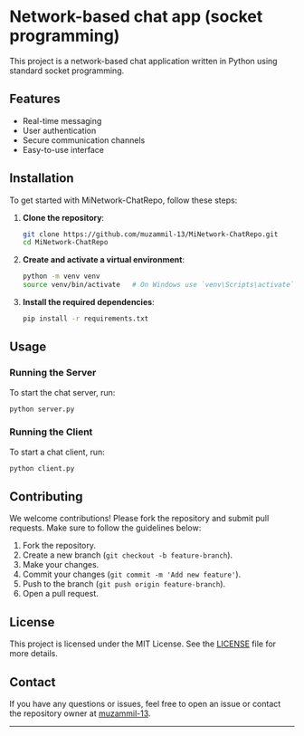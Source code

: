 # Network-based chat app (socket programming)

This project is a network-based chat application written in Python using standard socket programming.

## Features

- Real-time messaging
- User authentication
- Secure communication channels
- Easy-to-use interface

## Installation

To get started with MiNetwork-ChatRepo, follow these steps:

1. **Clone the repository**:
    ```bash
    git clone https://github.com/muzammil-13/MiNetwork-ChatRepo.git
    cd MiNetwork-ChatRepo
    ```

2. **Create and activate a virtual environment**:
    ```bash
    python -m venv venv
    source venv/bin/activate   # On Windows use `venv\Scripts\activate`
    ```

3. **Install the required dependencies**:
    ```bash
    pip install -r requirements.txt
    ```

## Usage

### Running the Server

To start the chat server, run:
```bash
python server.py
```

### Running the Client

To start a chat client, run:
```bash
python client.py
```

## Contributing

We welcome contributions! Please fork the repository and submit pull requests. Make sure to follow the guidelines below:

1. Fork the repository.
2. Create a new branch (`git checkout -b feature-branch`).
3. Make your changes.
4. Commit your changes (`git commit -m 'Add new feature'`).
5. Push to the branch (`git push origin feature-branch`).
6. Open a pull request.

## License

This project is licensed under the MIT License. See the [LICENSE](LICENSE) file for more details.

## Contact

If you have any questions or issues, feel free to open an issue or contact the repository owner at [muzammil-13](https://github.com/muzammil-13).

---
